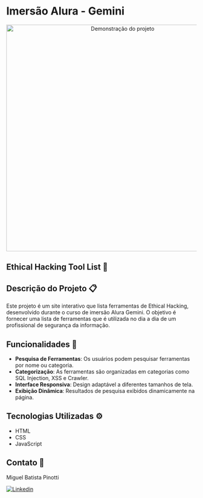 # Imersão Alura - Gemini

<p align="center">
  <img src="gif.gif" alt="Demonstração do projeto" width="600">
</p>

## Ethical Hacking Tool List 🎩
## Descrição do Projeto 📋

Este projeto é um site interativo que lista ferramentas de Ethical Hacking, desenvolvido durante o curso de imersão Alura Gemini. O objetivo é fornecer uma lista de ferramentas que é utilizada no dia a dia de um profissional de segurança da informação.

## Funcionalidades 🔎

- **Pesquisa de Ferramentas**: Os usuários podem pesquisar ferramentas por nome ou categoria.
- **Categorização**: As ferramentas são organizadas em categorias como SQL Injection, XSS e Crawler.
- **Interface Responsiva**: Design adaptável a diferentes tamanhos de tela.
- **Exibição Dinâmica**: Resultados de pesquisa exibidos dinamicamente na página.

## Tecnologias Utilizadas ⚙️

- HTML
- CSS
- JavaScript

## Contato 🔗
Miguel Batista Pinotti

[![Linkedin](https://img.shields.io/badge/LinkedIn-0077B5?style=for-the-badge&logo=linkedin&logoColor=white)](https://www.linkedin.com/in/miguel-batista-pinotti-839657266/)